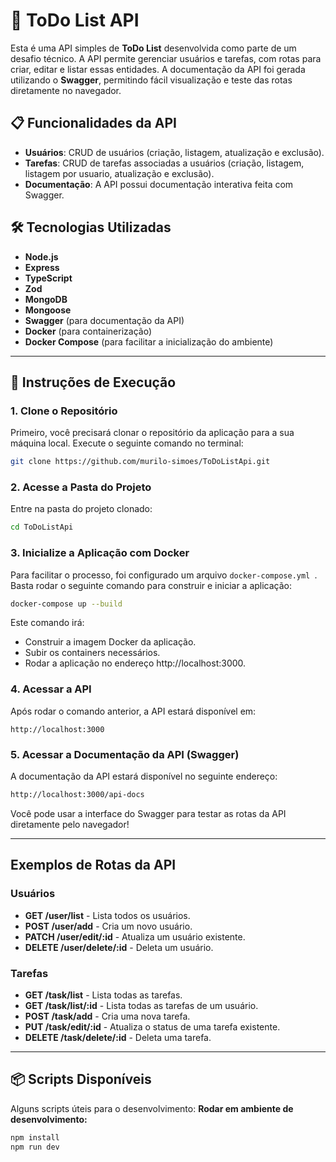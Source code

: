 # 📝 ToDo List API

Esta é uma API simples de **ToDo List** desenvolvida como parte de um desafio técnico. A API permite gerenciar usuários e tarefas, com rotas para criar, editar e listar essas entidades. A documentação da API foi gerada utilizando o **Swagger**, permitindo fácil visualização e teste das rotas diretamente no navegador.

## 📋 Funcionalidades da API
- **Usuários**: CRUD de usuários (criação, listagem, atualização e exclusão).
- **Tarefas**: CRUD de tarefas associadas a usuários (criação, listagem, listagem por usuario, atualização e exclusão).
- **Documentação**: A API possui documentação interativa feita com Swagger.

## 🛠️ Tecnologias Utilizadas
- **Node.js**
- **Express**
- **TypeScript**
- **Zod**
- **MongoDB**
- **Mongoose**
- **Swagger** (para documentação da API)
- **Docker** (para containerização)
- **Docker Compose** (para facilitar a inicialização do ambiente)

---

## 🚀 Instruções de Execução

### 1. Clone o Repositório
Primeiro, você precisará clonar o repositório da aplicação para a sua máquina local. Execute o seguinte comando no terminal:

```bash
git clone https://github.com/murilo-simoes/ToDoListApi.git
```

### 2. Acesse a Pasta do Projeto
Entre na pasta do projeto clonado:

```bash
cd ToDoListApi
```
### 3. Inicialize a Aplicação com Docker
Para facilitar o processo, foi configurado um arquivo ```docker-compose.yml ```. Basta rodar o seguinte comando para construir e iniciar a aplicação:

```bash
docker-compose up --build
```
Este comando irá:
- Construir a imagem Docker da aplicação.
- Subir os containers necessários.
- Rodar a aplicação no endereço http://localhost:3000.

### 4. Acessar a API
Após rodar o comando anterior, a API estará disponível em:

```arduino
http://localhost:3000
```

### 5. Acessar a Documentação da API (Swagger)
A documentação da API estará disponível no seguinte endereço:

```bash
http://localhost:3000/api-docs
```
Você pode usar a interface do Swagger para testar as rotas da API diretamente pelo navegador!

---

## Exemplos de Rotas da API
### Usuários
- **GET /user/list** - Lista todos os usuários.
- **POST /user/add** - Cria um novo usuário.
- **PATCH /user/edit/:id** - Atualiza um usuário existente.
- **DELETE /user/delete/:id** - Deleta um usuário.
### Tarefas
- **GET /task/list** - Lista todas as tarefas.
- **GET /task/list/:id** - Lista todas as tarefas de um usuário.
- **POST /task/add** - Cria uma nova tarefa.
- **PUT /task/edit/:id** - Atualiza o status de uma tarefa existente.
- **DELETE /task/delete/:id** - Deleta uma tarefa.

---
## 📦 Scripts Disponíveis
Alguns scripts úteis para o desenvolvimento:
**Rodar em ambiente de desenvolvimento:**
```bash
npm install
npm run dev
```
